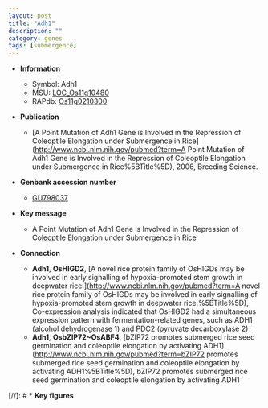 ```yaml
---
layout: post
title: "Adh1"
description: ""
category: genes
tags: [submergence]
---
```


* **Information**  
    + Symbol: Adh1  
    + MSU: [LOC_Os11g10480](http://rice.uga.edu/cgi-bin/ORF_infopage.cgi?orf=LOC_Os11g10480)  
    + RAPdb: [Os11g0210300](https://rapdb.dna.affrc.go.jp/locus/?name=Os11g0210300)  

* **Publication**  
    + [A Point Mutation of Adh1 Gene is Involved in the Repression of Coleoptile Elongation under Submergence in Rice](http://www.ncbi.nlm.nih.gov/pubmed?term=A Point Mutation of Adh1 Gene is Involved in the Repression of Coleoptile Elongation under Submergence in Rice%5BTitle%5D), 2006, Breeding Science.

* **Genbank accession number**  
    + [GU798037](http://www.ncbi.nlm.nih.gov/nuccore/GU798037)

* **Key message**  
    + A Point Mutation of Adh1 Gene is Involved in the Repression of Coleoptile Elongation under Submergence in Rice

* **Connection**  
    + __Adh1__, __OsHIGD2__, [A novel rice protein family of OsHIGDs may be involved in early signalling of hypoxia-promoted stem growth in deepwater rice.](http://www.ncbi.nlm.nih.gov/pubmed?term=A novel rice protein family of OsHIGDs may be involved in early signalling of hypoxia-promoted stem growth in deepwater rice.%5BTitle%5D), Co-expression analysis indicated that OsHIGD2 had a simultaneous expression pattern with fermentation-related genes, such as ADH1 (alcohol dehydrogenase 1) and PDC2 (pyruvate decarboxylase 2)
    + __Adh1__, __OsbZIP72~OsABF4__, [bZIP72 promotes submerged rice seed germination and coleoptile elongation by activating ADH1](http://www.ncbi.nlm.nih.gov/pubmed?term=bZIP72 promotes submerged rice seed germination and coleoptile elongation by activating ADH1%5BTitle%5D), bZIP72 promotes submerged rice seed germination and coleoptile elongation by activating ADH1

[//]: # * **Key figures**  


